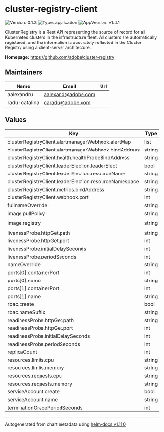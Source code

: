 # cluster-registry-client

![Version: 0.1.3](https://img.shields.io/badge/Version-0.1.3-informational?style=flat-square) ![Type: application](https://img.shields.io/badge/Type-application-informational?style=flat-square) ![AppVersion: v1.4.1](https://img.shields.io/badge/AppVersion-v1.4.1-informational?style=flat-square)

Cluster Registry is a Rest API representing the source of record for all Kubernetes clusters in the infrastructure fleet. All clusters are automatically registered, and the information is accurately reflected in the Cluster Registry using a client-server architecture.

**Homepage:** <https://github.com/adobe/cluster-registry>

## Maintainers

| Name | Email | Url |
| ---- | ------ | --- |
| aalexandru | <aalexand@adobe.com> |  |
| radu-catalina | <caradu@adobe.com> |  |

## Values

| Key | Type | Default | Description |
|-----|------|---------|-------------|
| clusterRegistryClient.alertmanagerWebhook.alertMap | list | `[]` |  |
| clusterRegistryClient.alertmanagerWebhook.bindAddress | string | `"0.0.0.0:9092"` |  |
| clusterRegistryClient.health.healthProbeBindAddress | string | `":8081"` |  |
| clusterRegistryClient.leaderElection.leaderElect | bool | `true` |  |
| clusterRegistryClient.leaderElection.resourceName | string | `"0c4967d2.registry.ethos.adobe.com"` |  |
| clusterRegistryClient.leaderElection.resourceNamespace | string | `"cluster-registry"` |  |
| clusterRegistryClient.metrics.bindAddress | string | `"0.0.0.0:9090"` |  |
| clusterRegistryClient.webhook.port | int | `9443` |  |
| fullnameOverride | string | `"cluster-registry-client"` |  |
| image.pullPolicy | string | `"IfNotPresent"` |  |
| image.registry | string | `"ghcr.io/adobe/cluster-registry-client"` |  |
| livenessProbe.httpGet.path | string | `"/healthz"` |  |
| livenessProbe.httpGet.port | int | `9091` |  |
| livenessProbe.initialDelaySeconds | int | `15` |  |
| livenessProbe.periodSeconds | int | `20` |  |
| nameOverride | string | `"cluster-registry-client"` |  |
| ports[0].containerPort | int | `9090` |  |
| ports[0].name | string | `"metrics"` |  |
| ports[1].containerPort | int | `9092` |  |
| ports[1].name | string | `"amwebhook"` |  |
| rbac.create | bool | `true` |  |
| rbac.nameSuffix | string | `"cluster-client"` |  |
| readinessProbe.httpGet.path | string | `"/readyz"` |  |
| readinessProbe.httpGet.port | int | `9091` |  |
| readinessProbe.initialDelaySeconds | int | `5` |  |
| readinessProbe.periodSeconds | int | `10` |  |
| replicaCount | int | `2` |  |
| resources.limits.cpu | string | `"200m"` |  |
| resources.limits.memory | string | `"400Mi"` |  |
| resources.requests.cpu | string | `"100m"` |  |
| resources.requests.memory | string | `"200Mi"` |  |
| serviceAccount.create | bool | `true` |  |
| serviceAccount.name | string | `"cluster-registry-client"` |  |
| terminationGracePeriodSeconds | int | `10` |  |

----------------------------------------------
Autogenerated from chart metadata using [helm-docs v1.11.0](https://github.com/norwoodj/helm-docs/releases/v1.11.0)

